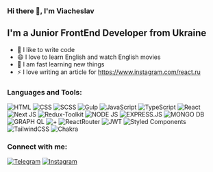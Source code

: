 ### Hi there 👋, I'm Viacheslav

## I'm a Junior FrontEnd Developer from Ukraine
- 💪 I like to write code
- 😄 I love to learn English and watch English movies
- 🥅 I am fast learning new things
- ⚡ I love writing an article for https://www.instagram.com/react.ru

### Languages and Tools:
![HTML](https://img.shields.io/badge/-HTML-090909?style=for-the-badge&logo=html5&logoColor=orange) ![CSS](https://img.shields.io/badge/-SCSS-090909?style=for-the-badge&logo=css3&logoColor=2162B0)  ![SCSS](https://img.shields.io/badge/-SCSS-090909?style=for-the-badge&logo=sass&logoColor=D56FA4)   ![Gulp](https://img.shields.io/badge/-Gulp-090909?style=for-the-badge&logo=gulp&logoColor=red)   ![JavaScript](https://img.shields.io/badge/-JavaScript-090909?style=for-the-badge&logo=JavaScript&logoColor=E9D54D)  ![TypeScript](https://img.shields.io/badge/-TypeScript-090909?style=for-the-badge&logo=TypeScript&logoColor=2F74C0) ![React](https://img.shields.io/badge/-React-090909?style=for-the-badge&logo=react&logoColor=61DAFB) ![Next JS](https://img.shields.io/badge/Next-black?style=for-the-badge&logo=next.js&logoColor=white) ![Redux-Toolkit](https://img.shields.io/badge/-Redux_Toolkit-090909?style=for-the-badge&logo=redux&logoColor=764ABC) ![NODE JS](https://img.shields.io/badge/Node.js-43853D?style=for-the-badge&logo=node.js&logoColor=white) ![EXPRESS.JS](https://img.shields.io/badge/Express.js-090909?style=for-the-badge&logo=express&) ![MONGO DB](https://img.shields.io/badge/MongoDB-orange?style=for-the-badge&logo=mongodb&logoColor=white) ![GRAPH QL](https://img.shields.io/badge/GRAPHQL-e66ec6?style=for-the-badge&logo=GraphQL&logoColor=white) ![+](https://img.shields.io/badge/AND%20I%20HAVE%20AN%20experience%20%3E%3E%3E-FFF?style=for-the-badge&logoColor=00000) ![ReactRouter](https://img.shields.io/badge/React_Router-090909?style=for-the-badge&logo=react-router&logoColor=white)  ![JWT](https://img.shields.io/badge/json%20web%20token-090909?style=for-the-badge&logo=json-web-tokens&logoColor=pink) ![Styled Components](https://img.shields.io/badge/styled--components-DB7093?style=for-the-badge&logo=styled-components&logoColor=white) ![TailwindCSS](https://img.shields.io/badge/tailwindcss-%2338B2AC.svg?style=for-the-badge&logo=tailwind-css&logoColor=white) ![Chakra](https://img.shields.io/badge/chakra-%234ED1C5.svg?style=for-the-badge&logo=chakraui&logoColor=white)

### Connect with me:
[![Telegram](https://img.shields.io/badge/-Telegram-090909?style=for-the-badge&logo=telegram&logoColor=27A0D9)](https://t.me/react1ru) [![Instagram](https://img.shields.io/badge/-Instagram-090909?style=for-the-badge&logo=instagram&logoColor=BA399D)](https://www.instagram.com/react.ru)
